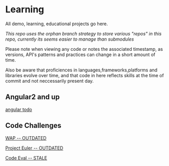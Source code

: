 # Learning

All  demo, learning, educational projects go here.

*This repo uses the orphan branch strategy to store various  "repos" in this repo, currently its seems easier to manage than submodules*

Please note when viewing any code or notes the associated timestamp, as versions, API's patterns and practices can change in a short amount of time.

Also be aware that proficiences in languages,frameworks,platforms and libraries evolve over time, and that code in here reflects skills at the time of commit and not neccessarily present day.


Angular2 and up
---------------

[angular todo](https://github.com/Verric/learning/tree/angular2-todo)


Code Challenges
---------------

[WAP -- OUTDATED](https://github.com/Verric/learning/tree/wap)

[Project Euler -- OUTDATED](https://github.com/Verric/learning/tree/euler-project)

[Code Eval -- STALE](https://github.com/Verric/learning/tree/code-eval)

